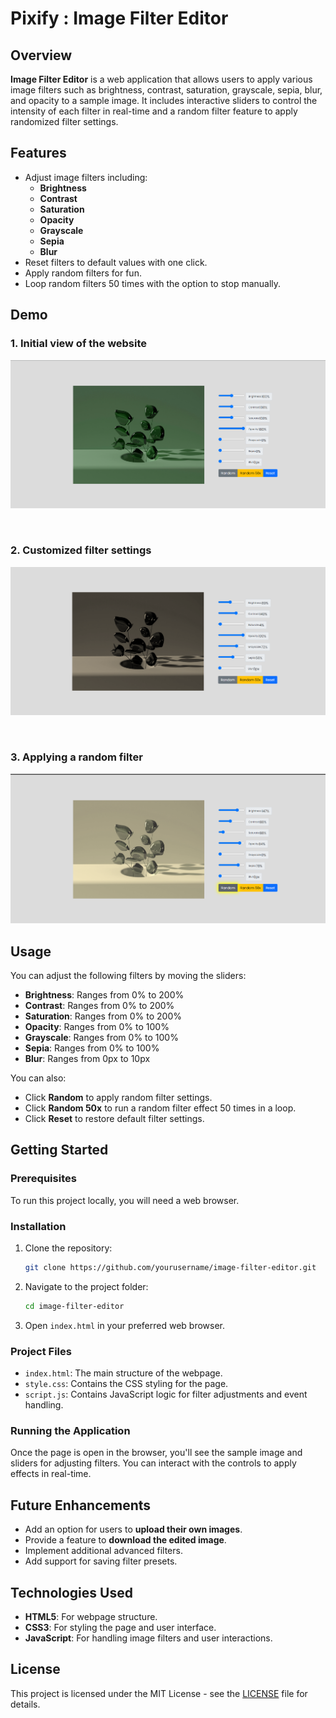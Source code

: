 
# Pixify : Image Filter Editor

## Overview

**Image Filter Editor** is a web application that allows users to apply various image filters such as brightness, contrast, saturation, grayscale, sepia, blur, and opacity to a sample image. It includes interactive sliders to control the intensity of each filter in real-time and a random filter feature to apply randomized filter settings.

## Features

- Adjust image filters including:
  - **Brightness**
  - **Contrast**
  - **Saturation**
  - **Opacity**
  - **Grayscale**
  - **Sepia**
  - **Blur**
- Reset filters to default values with one click.
- Apply random filters for fun.
- Loop random filters 50 times with the option to stop manually.

## Demo


### 1. Initial view of the website
![Screenshot](images/ss1.png)

&nbsp;

### 2. Customized filter settings
![Screenshot](images/ss2.png)

&nbsp;

### 3. Applying a random filter
![Screenshot](images/ss3.png)




## Usage

You can adjust the following filters by moving the sliders:

- **Brightness**: Ranges from 0% to 200%
- **Contrast**: Ranges from 0% to 200%
- **Saturation**: Ranges from 0% to 200%
- **Opacity**: Ranges from 0% to 100%
- **Grayscale**: Ranges from 0% to 100%
- **Sepia**: Ranges from 0% to 100%
- **Blur**: Ranges from 0px to 10px

You can also:

- Click **Random** to apply random filter settings.
- Click **Random 50x** to run a random filter effect 50 times in a loop.
- Click **Reset** to restore default filter settings.

## Getting Started

### Prerequisites

To run this project locally, you will need a web browser.

### Installation

1. Clone the repository:
   ```bash
   git clone https://github.com/yourusername/image-filter-editor.git
   ```

2. Navigate to the project folder:
   ```bash
   cd image-filter-editor
   ```

3. Open `index.html` in your preferred web browser.

### Project Files

- `index.html`: The main structure of the webpage.
- `style.css`: Contains the CSS styling for the page.
- `script.js`: Contains JavaScript logic for filter adjustments and event handling.

### Running the Application

Once the page is open in the browser, you'll see the sample image and sliders for adjusting filters. You can interact with the controls to apply effects in real-time.

## Future Enhancements

- Add an option for users to **upload their own images**.
- Provide a feature to **download the edited image**.
- Implement additional advanced filters.
- Add support for saving filter presets.

## Technologies Used

- **HTML5**: For webpage structure.
- **CSS3**: For styling the page and user interface.
- **JavaScript**: For handling image filters and user interactions.

## License

This project is licensed under the MIT License - see the [LICENSE](LICENSE) file for details.

